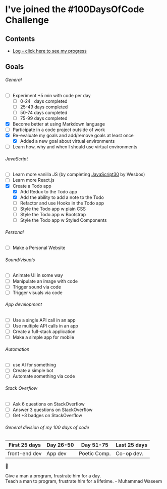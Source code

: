 # I've joined the #100DaysOfCode Challenge

## Contents

* [Log - click here to see my progress](log.md)

## Goals

###### General
- [ ] Experiment +5 min with code per day
    - [ ] 0-24 &nbsp;&nbsp;days completed
    - [ ] 25-49 days completed
    - [ ] 50-74 days completed
    - [ ] 75-99 days completed
- [x] Become better at using Markdown language
- [ ] Participate in a code project outside of work
- [x] Re-evaluate my goals and add/remove goals at least once
    - [x] Added a new goal about virtual environments
- [ ] Learn how, why and when I should use virtual environments

###### JavaScript
- [ ] Learn more vanilla JS (by completing [JavaScript30](https://javascript30.com/) by Wesbos)
- [ ] Learn more React.js
- [x] Create a Todo app
    - [x] Add Redux to the Todo app
    - [x] Add the ability to add a note to the Todo 
    - [ ] Refactor and use Hooks in the Todo app
    - [ ] Style the Todo app w plain CSS
    - [ ] Style the Todo app w Bootstrap
    - [ ] Style the Todo app w Styled Components

###### Personal
- [ ] Make a Personal Website

###### Sound/visuals
- [ ] Animate UI in some way
- [ ] Manipulate an image with code
- [ ] Trigger sound via code
- [ ] Trigger visuals via code

###### App development
- [ ] Use a single API call in an app
- [ ] Use multiple API calls in an app
- [ ] Create a full-stack application
- [ ] Make a simple app for mobile

###### Automation 
- [ ] use AI for something
- [ ] Create a simple bot 
- [ ] Automate something via code

###### Stack Overflow
- [ ] Ask 6 questions on StackOverflow
- [ ] Answer 3 questions on StackOverflow
- [ ] Get +3 badges on StackOverflow

###### General division of my 100 days of code

First 25 days | Day 26-50     | Day 51-75     | Last 25 days
--------------|---------------|---------------|---------------
front-end dev | App dev       | Poetic Comp.  | Co-op dev.  

:rocket:

Give a man a program, frustrate him for a day.  
Teach a man to program, frustrate him for a lifetime. - Muhammad Waseem